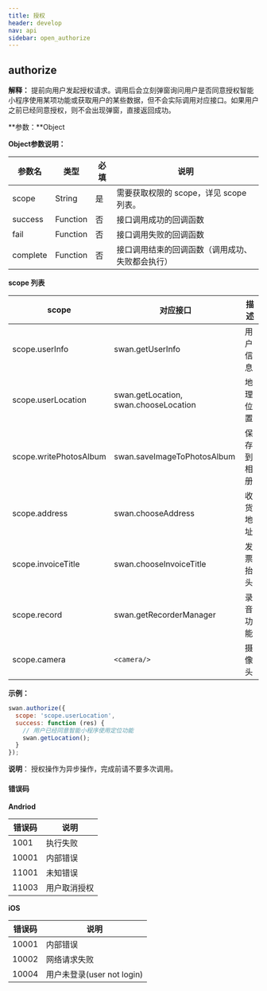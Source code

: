 ```yaml
---
title: 授权
header: develop
nav: api
sidebar: open_authorize
---
```

authorize
---
**解释：** 提前向用户发起授权请求。调用后会立刻弹窗询问用户是否同意授权智能小程序使用某项功能或获取用户的某些数据，但不会实际调用对应接口。如果用户之前已经同意授权，则不会出现弹窗，直接返回成功。

**参数：**Object

**Object参数说明：**

|参数名  |类型 | 必填 | 说明|
|---- | ---- | ---- |---- |
|scope  | String| 是  | 需要获取权限的 scope，详见 scope 列表。|
|success |Function|    否  | 接口调用成功的回调函数|
|fail |   Function  |  否  | 接口调用失败的回调函数|
|complete  |  Function   | 否 |  接口调用结束的回调函数（调用成功、失败都会执行）|

**scope 列表**

|scope  | 对应接口  |  描述|
|---- | ---- | ---- |
|scope.userInfo | swan.getUserInfo | 用户信息 |
|scope.userLocation | swan.getLocation, swan.chooseLocation  | 地理位置 |
|scope.writePhotosAlbum  |swan.saveImageToPhotosAlbum  | 保存到相册 |
|scope.address | swan.chooseAddress | 收货地址 |
|scope.invoiceTitle | swan.chooseInvoiceTitle | 发票抬头 |
|scope.record | swan.getRecorderManager | 录音功能 |
|scope.camera  | `<camera/>` | 摄像头|

<!-- **success返回参数说明：**

|参数名  |类型 | 说明|
|---- | ---- | ---- |
|errMsg | String | 调用结果| -->

**示例：**
<!-- <a href="swanide://fragment/1c146b06eae359ffd1d906646e32825c1540393715" title="在开发者工具中预览效果" target="_blank">在开发者工具中预览效果</a> -->
```js
swan.authorize({
  scope: 'scope.userLocation',
  success: function (res) {
    // 用户已经同意智能小程序使用定位功能
    swan.getLocation();
  }
});
```

**说明**：
授权操作为异步操作，完成前请不要多次调用。
#### 错误码

**Andriod**

|错误码|说明|
|--|--|
|1001|执行失败 |
|10001|内部错误|
|11001|未知错误|
|11003|用户取消授权|

**iOS**

|错误码|说明|
|--|--|
|10001|内部错误 |
|10002|网络请求失败|
|10004|用户未登录(user not login)|